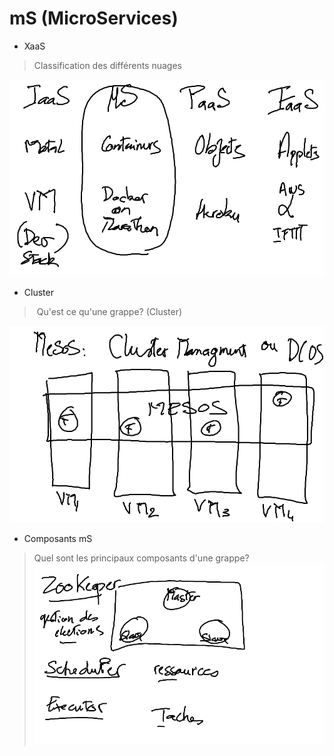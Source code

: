# mS (MicroServices)


* XaaS
> Classification des différents nuages  

![alt tag](aas.png)

* Cluster

> Qu'est ce qu'une grappe? (Cluster)  

![alt tag](mesos-cluster.png)

* Composants mS

> Quel sont les principaux composants d'une grappe?  
![alt tag](components.png)


